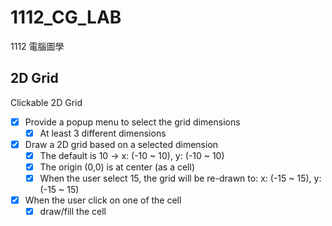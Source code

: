 # 1112_CG_LAB
1112 電腦圖學

## 2D Grid
Clickable 2D Grid
- [X] Provide a popup menu to select the grid dimensions
   - [X] At least 3 different dimensions
- [X] Draw a 2D grid based on a selected dimension
   - [X] The default is 10 -> x: (-10 ~ 10), y: (-10 ~ 10)
   - [X] The origin (0,0) is at center (as a cell)
   - [X] When the user select 15, the grid will be re-drawn to: x: (-15 ~ 15), y: (-15 ~ 15)
- [X] When the user click on one of the cell
   - [X] draw/fill the cell
